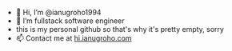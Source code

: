 - 👋 Hi, I’m @ianugroho1994
- 👀 I’m fullstack software engineer
- this is my personal github so that's why it's pretty empty, sorry
- 📫 Contact me at [hi.ianugroho.com](hi.ianugroho.com)

<!---
ianugroho1994/ianugroho1994 is a ✨ special ✨ repository because its `README.md` (this file) appears on your GitHub profile.
You can click the Preview link to take a look at your changes.
--->
